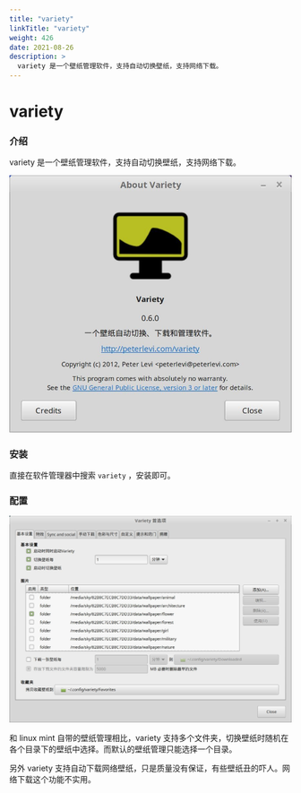 ```yaml
---
title: "variety"
linkTitle: "variety"
weight: 426
date: 2021-08-26
description: >
  variety 是一个壁纸管理软件，支持自动切换壁纸，支持网络下载。
---
```


# variety

### 介绍

variety 是一个壁纸管理软件，支持自动切换壁纸，支持网络下载。

![](images/variety_about.jpg)

### 安装

直接在软件管理器中搜索 `variety` ，安装即可。

### 配置

![](images/variety_settings.jpg)

和 linux mint 自带的壁纸管理相比，variety 支持多个文件夹，切换壁纸时随机在各个目录下的壁纸中选择。而默认的壁纸管理只能选择一个目录。

另外 variety 支持自动下载网络壁纸，只是质量没有保证，有些壁纸丑的吓人。网络下载这个功能不实用。

